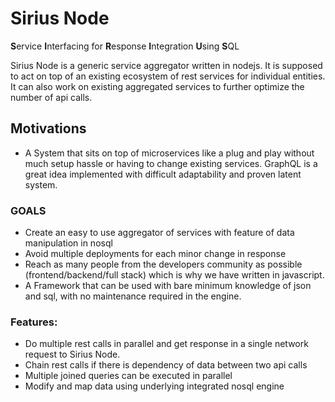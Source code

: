 # Sirius Node

**S**ervice **I**nterfacing for **R**esponse **I**ntegration **U**sing **S**QL

Sirius Node is a generic service aggregator written in nodejs. It is supposed to act on top of an existing ecosystem of rest services for individual entities. It can also work on existing aggregated services to further optimize the number of api calls.

## Motivations 
 - A System that sits on top of microservices like a plug and play without much setup hassle or having to change existing services. GraphQL is a great idea implemented with difficult adaptability and proven latent system.

### GOALS
 - Create an easy to use aggregator of services with feature of data manipulation in nosql
 - Avoid multiple deployments for each minor change in response
 - Reach as many people from the developers community as possible (frontend/backend/full stack) which is why we have written in javascript.
 - A Framework that can be used with bare minimum knowledge of json and sql, with no maintenance required in the engine.


 ### Features:
  - Do multiple rest calls in parallel and get response in a single network request to Sirius Node.
  - Chain rest calls if there is dependency of data between two api calls
  - Multiple joined queries can be executed in parallel
  - Modify and map data using underlying integrated nosql engine
